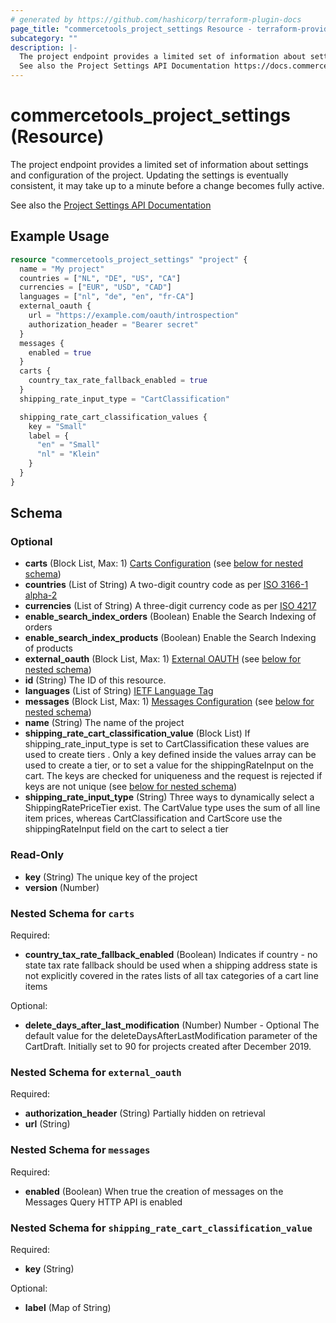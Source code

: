 ```yaml
---
# generated by https://github.com/hashicorp/terraform-plugin-docs
page_title: "commercetools_project_settings Resource - terraform-provider-commercetools"
subcategory: ""
description: |-
  The project endpoint provides a limited set of information about settings and configuration of the project. Updating the settings is eventually consistent, it may take up to a minute before a change becomes fully active.
  See also the Project Settings API Documentation https://docs.commercetools.com/api/projects/project
---
```


# commercetools_project_settings (Resource)

The project endpoint provides a limited set of information about settings and configuration of the project. Updating the settings is eventually consistent, it may take up to a minute before a change becomes fully active.

See also the [Project Settings API Documentation](https://docs.commercetools.com/api/projects/project)

## Example Usage

```terraform
resource "commercetools_project_settings" "project" {
  name = "My project"
  countries = ["NL", "DE", "US", "CA"]
  currencies = ["EUR", "USD", "CAD"]
  languages = ["nl", "de", "en", "fr-CA"]
  external_oauth {
    url = "https://example.com/oauth/introspection"
    authorization_header = "Bearer secret"
  }
  messages {
    enabled = true
  }
  carts {
    country_tax_rate_fallback_enabled = true
  }
  shipping_rate_input_type = "CartClassification"

  shipping_rate_cart_classification_values {
    key = "Small"
    label = {
      "en" = "Small"
      "nl" = "Klein"
    }
  }
}
```

<!-- schema generated by tfplugindocs -->
## Schema

### Optional

- **carts** (Block List, Max: 1) [Carts Configuration](https://docs.commercetools.com/api/projects/project#carts-configuration) (see [below for nested schema](#nestedblock--carts))
- **countries** (List of String) A two-digit country code as per [ISO 3166-1 alpha-2](https://en.wikipedia.org/wiki/ISO_3166-1_alpha-2)
- **currencies** (List of String) A three-digit currency code as per [ISO 4217](https://en.wikipedia.org/wiki/ISO_4217)
- **enable_search_index_orders** (Boolean) Enable the Search Indexing of orders
- **enable_search_index_products** (Boolean) Enable the Search Indexing of products
- **external_oauth** (Block List, Max: 1) [External OAUTH](https://docs.commercetools.com/api/projects/project#externaloauth) (see [below for nested schema](#nestedblock--external_oauth))
- **id** (String) The ID of this resource.
- **languages** (List of String) [IETF Language Tag](https://en.wikipedia.org/wiki/IETF_language_tag)
- **messages** (Block List, Max: 1) [Messages Configuration](https://docs.commercetools.com/api/projects/project#messages-configuration) (see [below for nested schema](#nestedblock--messages))
- **name** (String) The name of the project
- **shipping_rate_cart_classification_value** (Block List) If shipping_rate_input_type is set to CartClassification these values are used to create tiers
. Only a key defined inside the values array can be used to create a tier, or to set a value for the shippingRateInput on the cart. The keys are checked for uniqueness and the request is rejected if keys are not unique (see [below for nested schema](#nestedblock--shipping_rate_cart_classification_value))
- **shipping_rate_input_type** (String) Three ways to dynamically select a ShippingRatePriceTier exist. The CartValue type uses the sum of all line item prices, whereas CartClassification and CartScore use the shippingRateInput field on the cart to select a tier

### Read-Only

- **key** (String) The unique key of the project
- **version** (Number)

<a id="nestedblock--carts"></a>
### Nested Schema for `carts`

Required:

- **country_tax_rate_fallback_enabled** (Boolean) Indicates if country - no state tax rate fallback should be used when a shipping address state is not explicitly covered in the rates lists of all tax categories of a cart line items

Optional:

- **delete_days_after_last_modification** (Number) Number - Optional The default value for the deleteDaysAfterLastModification parameter of the CartDraft. Initially set to 90 for projects created after December 2019.


<a id="nestedblock--external_oauth"></a>
### Nested Schema for `external_oauth`

Required:

- **authorization_header** (String) Partially hidden on retrieval
- **url** (String)


<a id="nestedblock--messages"></a>
### Nested Schema for `messages`

Required:

- **enabled** (Boolean) When true the creation of messages on the Messages Query HTTP API is enabled


<a id="nestedblock--shipping_rate_cart_classification_value"></a>
### Nested Schema for `shipping_rate_cart_classification_value`

Required:

- **key** (String)

Optional:

- **label** (Map of String)


